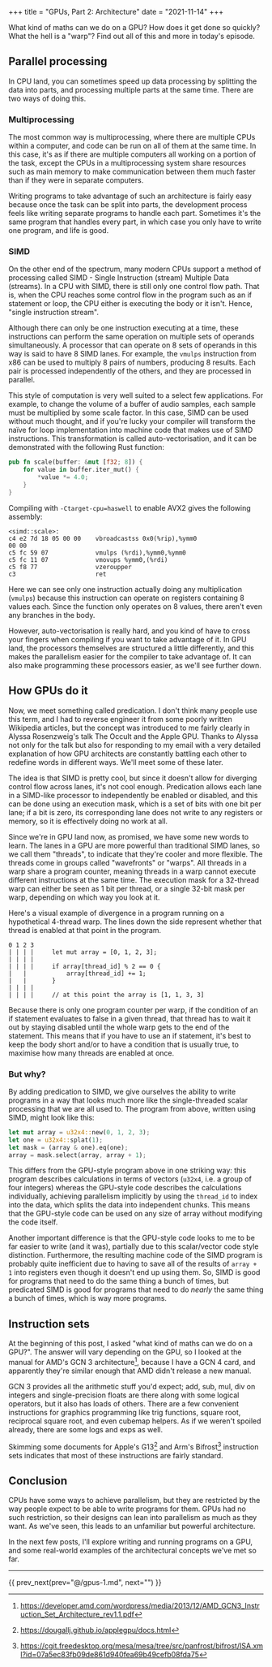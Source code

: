 +++
title = "GPUs, Part 2: Architecture"
date = "2021-11-14"
+++

What kind of maths can we do on a GPU? How does it get done so quickly? What the
hell is a "warp"? Find out all of this and more in today's episode.
<!-- more -->

## Parallel processing
In CPU land, you can sometimes speed up data processing by splitting the data into
parts, and processing multiple parts at the same time. There are two ways of
doing this.

### Multiprocessing

The most common way is multiprocessing, where there are multiple CPUs within a
computer, and code can be run on all of them at the same time. In this case,
it's as if there are multiple computers all working on a portion of the task, except
the CPUs in a multiprocessing system share resources such as main memory to make
communication between them much faster than if they were in separate computers.

Writing programs to take advantage of such an architecture is fairly easy
because once the task can be split into parts, the development process feels
like writing separate programs to handle each part. Sometimes it's the same
program that handles every part, in which case you only have to write one
program, and life is good.

### SIMD

On the other end of the spectrum, many modern CPUs support a method of processing
called SIMD - Single Instruction (stream) Multiple Data (streams). In a CPU with
SIMD, there is still only one control flow path. That is, when the CPU reaches
some control flow in the program such as an if statement or loop, the CPU either
is executing the body or it isn't. Hence, "single instruction stream".

Although there can only be one instruction executing at a time, these
instructions can perform the same operation on multiple sets of operands
simultaneously. A processor that can operate on 8 sets of operands in this way
is said to have 8 SIMD lanes. For example, the `vmulps` instruction from x86 can
be used to multiply 8 pairs of numbers, producing 8 results. Each pair is
processed independently of the others, and they are processed in parallel.

This style of computation is very well suited to a select few applications. For
example, to change the volume of a buffer of audio samples, each sample must be
multiplied by some scale factor. In this case, SIMD can be used without much
thought, and if you're lucky your compiler will transform the naïve for loop
implementation into machine code that makes use of SIMD instructions. This
transformation is called auto-vectorisation, and it can be demonstrated with
the following Rust function:

```rust
pub fn scale(buffer: &mut [f32; 8]) {
    for value in buffer.iter_mut() {
        *value *= 4.0;
    }
}
```

Compiling with `-Ctarget-cpu=haswell` to enable AVX2 gives the following
assembly:

```
<simd::scale>:
c4 e2 7d 18 05 00 00    vbroadcastss 0x0(%rip),%ymm0
00 00
c5 fc 59 07             vmulps (%rdi),%ymm0,%ymm0
c5 fc 11 07             vmovups %ymm0,(%rdi)
c5 f8 77                vzeroupper
c3                      ret
```

Here we can see only one instruction actually doing any multiplication
(`vmulps`) because this instruction can operate on registers containing 8 values
each. Since the function only operates on 8 values, there aren't even any
branches in the body.

However, auto-vectorisation is really hard, and you kind of have to cross your
fingers when compiling if you want to take advantage of it. In GPU land, the
processors themselves are structured a little differently, and this makes the
parallelism easier for the compiler to take advantage of. It can also make
programming these processors easier, as we'll see further down.

## How GPUs do it

Now, we meet something called predication. I don't think many people use this
term, and I had to reverse engineer it from some poorly written Wikipedia
articles, but the concept was introduced to me fairly clearly in Alyssa
Rosenzweig's talk The Occult and the Apple GPU. Thanks to Alyssa not only for
the talk but also for responding to my email with a very detailed explanation of
how GPU architects are constantly battling each other to redefine words in
different ways. We'll meet some of these later.

The idea is that SIMD is pretty cool, but since it doesn't allow for diverging
control flow across lanes, it's not cool enough. Predication allows each lane in
a SIMD-like processor to independently be enabled or disabled, and this can be
done using an execution mask, which is a set of bits with one bit per lane; if a
bit is zero, its corresponding lane does not write to any registers or memory,
so it is effectively doing no work at all.

Since we're in GPU land now, as promised, we have some new words to learn. The
lanes in a GPU are more powerful than traditional SIMD lanes, so we call them
"threads", to indicate that they're cooler and more flexible. The threads come
in groups called "wavefronts" or "warps". All threads in a warp share a program
counter, meaning threads in a warp cannot execute different instructions at the
same time. The execution mask for a 32-thread warp can either be seen as 1 bit
per thread, or a single 32-bit mask per warp, depending on which way you look at
it.

Here's a visual example of divergence in a program running on a
hypothetical 4-thread warp. The lines down the side represent whether that
thread is enabled at that point in the program.

```
0 1 2 3
| | | |     let mut array = [0, 1, 2, 3];
| | | |
| | | |     if array[thread_id] % 2 == 0 {
|   |           array[thread_id] += 1;
|   |       }
| | | |
| | | |     // at this point the array is [1, 1, 3, 3]
```

Because there is only one program counter per warp, if the condition of an if
statement evaluates to false in a given thread, that thread has to wait it out
by staying disabled until the whole warp gets to the end of the statement. This
means that if you have to use an if statement, it's best to keep the body short
and/or to have a condition that is usually true, to maximise how many threads
are enabled at once.

### But why?

By adding predication to SIMD, we give ourselves the ability to write programs
in a way that looks much more like the single-threaded scalar processing that we
are all used to. The program from above, written using SIMD, might look like
this:

```rust
let mut array = u32x4::new(0, 1, 2, 3);
let one = u32x4::splat(1);
let mask = (array & one).eq(one);
array = mask.select(array, array + 1);
```

This differs from the GPU-style program above in one striking way: this program
describes calculations in terms of vectors (`u32x4`, i.e. a group of four
integers) whereas the GPU-style code describes the calculations individually,
achieving parallelism implicitly by using the `thread_id` to index into the
data, which splits the data into independent chunks. This means that the
GPU-style code can be used on any size of array without modifying the code
itself.

Another important difference is that the GPU-style code looks to me to be far
easier to write (and it was), partially due to this scalar/vector code style
distinction. Furthermore, the resulting machine code of the SIMD program is
probably quite inefficient due to having to save all of the results of `array +
1` into registers even though it doesn't end up using them. So, SIMD is good
for programs that need to do the same thing a bunch of times, but predicated
SIMD is good for programs that need to do *nearly* the same thing a bunch of
times, which is way more programs.

## Instruction sets

At the beginning of this post, I asked "what kind of maths can we do on a GPU?".
The answer will vary depending on the GPU, so I looked at the manual for AMD's
GCN 3 architecture[^1], because I have a GCN 4 card, and apparently they're similar
enough that AMD didn't release a new manual.

GCN 3 provides all the arithmetic stuff you'd expect; add, sub, mul, div on
integers and single-precision floats are there along with some logical
operators, but it also has loads of others. There are a few convenient
instructions for graphics programming like trig functions, square root,
reciprocal square root, and even cubemap helpers. As if we weren't spoiled
already, there are some logs and exps as well.

Skimming some documents for Apple's G13[^2] and Arm's Bifrost[^3] instruction
sets indicates that most of these instructions are fairly standard.

## Conclusion

CPUs have some ways to achieve parallelism, but they are restricted by the way
people expect to be able to write programs for them. GPUs had no such
restriction, so their designs can lean into parallelism as much as they want. As
we've seen, this leads to an unfamiliar but powerful architecture.

In the next few posts, I'll explore writing and running programs on a GPU, and
some real-world examples of the architectural concepts we've met so far.

[^1]: <https://developer.amd.com/wordpress/media/2013/12/AMD_GCN3_Instruction_Set_Architecture_rev1.1.pdf>

[^2]: <https://dougallj.github.io/applegpu/docs.html>

[^3]: <https://cgit.freedesktop.org/mesa/mesa/tree/src/panfrost/bifrost/ISA.xml?id=07a5ec83fb09de861d940fea69b49cefb08fda75>

***

{{ prev_next(prev="@/gpus-1.md", next="") }}
